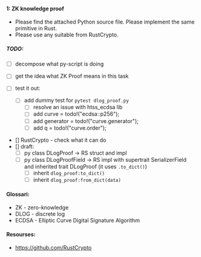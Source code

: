 #### 1: ZK knowledge proof

- Please find the attached Python source file. Please implement the same primitive in Rust. 
- Please use any suitable from RustCrypto. 

##### TODO:
- [ ] decompose what py-script is doing
- [ ] get the idea what ZK Proof means in this task

- [ ] test it out:
    - [ ] add dummy test for `pytest dlog_proof.py`
        - [ ] resolve an issue with htss_ecdsa lib 
        - [ ] add curve = todo!("ecdsa::p256");
        - [ ] add generator = todo!("curve.generator");
        - [ ] add q = todo!("curve.order");
- [] RustCrypto - check what it can do 
- [] draft:
    - [ ] py class DLogProof -> RS struct and impl
    - [ ] py class DLogProofField -> RS impl with supertrait SerializerField and inherited trait DLogProof (it uses `.to_dict()`)
        - [ ] inherit `dlog_proof:to_dict()`
        - [ ] inherit `dlog_proof:from_dict(data)`

#### Glossari:
- ZK - zero-knowledge
- DLOG - discrete log
- ECDSA - Elliptic Curve Digital Signature Algorithm

#### Resourses:
- https://github.com/RustCrypto
